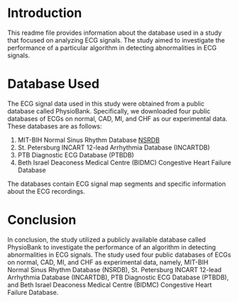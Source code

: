 # Introduction

This readme file provides information about the database used in a study that focused on analyzing ECG signals. The study aimed to investigate the performance of a particular algorithm in detecting abnormalities in ECG signals.

# Database Used

The ECG signal data used in this study were obtained from a public database called PhysioBank. Specifically, we downloaded four public databases of ECGs on normal, CAD, MI, and CHF as our experimental data. These databases are as follows:

1. MIT-BIH Normal Sinus Rhythm Database [NSRDB](https://physionet.org/content/nsrdb/1.0.0/)
2. St. Petersburg INCART 12-lead Arrhythmia Database (INCARTDB)
3. PTB Diagnostic ECG Database (PTBDB)
4. Beth Israel Deaconess Medical Centre (BIDMC) Congestive Heart Failure Database

The databases contain ECG signal map segments and specific information about the ECG recordings.

# Conclusion

In conclusion, the study utilized a publicly available database called PhysioBank to investigate the performance of an algorithm in detecting abnormalities in ECG signals. The study used four public databases of ECGs on normal, CAD, MI, and CHF as experimental data, namely, MIT-BIH Normal Sinus Rhythm Database (NSRDB), St. Petersburg INCART 12-lead Arrhythmia Database (INCARTDB), PTB Diagnostic ECG Database (PTBDB), and Beth Israel Deaconess Medical Centre (BIDMC) Congestive Heart Failure Database.
